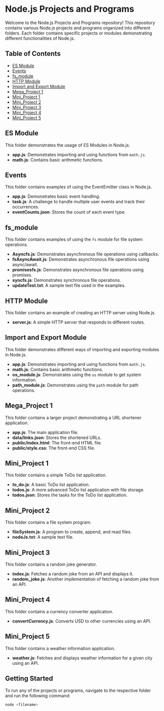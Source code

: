 # Node.js Projects and Programs

Welcome to the Node.js Projects and Programs repository! This repository contains various Node.js projects and programs organized into different folders. Each folder contains specific projects or modules demonstrating different functionalities of Node.js.

## Table of Contents

- [ES Module](#es-module)
- [Events](#events)
- [fs_module](#fs_module)
- [HTTP Module](#http-module)
- [Import and Export Module](#import-and-export-module)
- [Mega_Project 1](#mega_project-1)
- [Mini_Project 1](#mini_project-1)
- [Mini_Project 2](#mini_project-2)
- [Mini_Project 3](#mini_project-3)
- [Mini_Project 4](#mini_project-4)
- [Mini_Project 5](#mini_project-5)

## ES Module

This folder demonstrates the usage of ES Modules in Node.js.

- **app.js**: Demonstrates importing and using functions from `math.js`.
- **math.js**: Contains basic arithmetic functions.

## Events

This folder contains examples of using the EventEmitter class in Node.js.

- **app.js**: Demonstrates basic event handling.
- **task.js**: A challenge to handle multiple user events and track their occurrences.
- **eventCounts.json**: Stores the count of each event type.

## fs_module

This folder contains examples of using the `fs` module for file system operations.

- **Asyncfs.js**: Demonstrates asynchronous file operations using callbacks.
- **fsAsyncAwait.js**: Demonstrates asynchronous file operations using async/await.
- **promisesfs.js**: Demonstrates asynchronous file operations using promises.
- **syncfs.js**: Demonstrates synchronous file operations.
- **updateTest.txt**: A sample text file used in the examples.

## HTTP Module

This folder contains an example of creating an HTTP server using Node.js.

- **server.js**: A simple HTTP server that responds to different routes.

## Import and Export Module

This folder demonstrates different ways of importing and exporting modules in Node.js.

- **app.js**: Demonstrates importing and using functions from `math.js`.
- **math.js**: Contains basic arithmetic functions.
- **os_module.js**: Demonstrates using the `os` module to get system information.
- **path_module.js**: Demonstrates using the `path` module for path operations.

## Mega_Project 1

This folder contains a larger project demonstrating a URL shortener application.

- **app.js**: The main application file.
- **data/links.json**: Stores the shortened URLs.
- **public/index.html**: The front-end HTML file.
- **public/style.css**: The front-end CSS file.

## Mini_Project 1

This folder contains a simple ToDo list application.

- **to_do.js**: A basic ToDo list application.
- **todos.js**: A more advanced ToDo list application with file storage.
- **todos.json**: Stores the tasks for the ToDo list application.

## Mini_Project 2

This folder contains a file system program.

- **fileSystem.js**: A program to create, append, and read files.
- **nodeJs.txt**: A sample text file.

## Mini_Project 3

This folder contains a random joke generator.

- **index.js**: Fetches a random joke from an API and displays it.
- **random_joke.js**: Another implementation of fetching a random joke from an API.

## Mini_Project 4

This folder contains a currency converter application.

- **convertCurrency.js**: Converts USD to other currencies using an API.

## Mini_Project 5

This folder contains a weather information application.

- **weather.js**: Fetches and displays weather information for a given city using an API.

## Getting Started

To run any of the projects or programs, navigate to the respective folder and run the following command:

```sh
node <filename>

